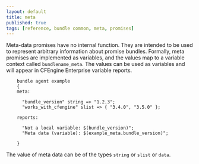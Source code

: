 ```yaml
---
layout: default
title: meta
published: true
tags: [reference, bundle common, meta, promises]
---
```


Meta-data promises have no internal function. They are intended to be used to
represent arbitrary information about promise bundles. Formally, meta promises
are implemented as variables, and the values map to a variable context called
`bundlename_meta`. The values can be used as variables and will appear in
CFEngine Enterprise variable reports.

```cf3
    bundle agent example
    {
    meta:

      "bundle_version" string => "1.2.3";
      "works_with_cfengine" slist => { "3.4.0", "3.5.0" };

    reports:

      "Not a local variable: $(bundle_version)";
      "Meta data (variable): $(example_meta.bundle_version)";

    }
```

The value of meta data can be of the types `string` or `slist` or `data`.
